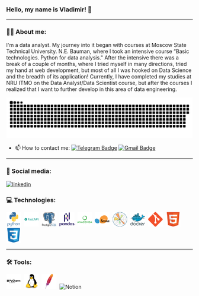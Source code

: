 ### Hello, my name is Vladimir! 👋

---

### :man_technologist: About me:

I'm a data analyst. My journey into it began with courses at Moscow State Technical University. N.E. Bauman, where I took an intensive course “Basic technologies. Python for data analysis." After the intensive there was a break of a couple of months, where I tried myself in many directions, tried my hand at web development, but most of all I was hooked on Data Science and the breadth of its application! Currently, I have completed my studies at NRU ITMO on the Data Analyst/Data Scientist course, but after the courses I realized that I want to further develop in this area of data engineering.

<p align="center">
 <img width="600" src="https://github.com/DeeMMoon/DeeMMoon/blob/main/assets/github-snake.svg" alt="snake"/>
</p>

- :mailbox: How to contact me: [![Telegram Badge](https://img.shields.io/badge/-vladimirvyngilev-blue?style=flat&logo=Telegram&logoColor=white)](https://t.me/Wyngilev) [![Gmail Badge](https://img.shields.io/badge/-Gmail-red?style=flat&logo=Gmail&logoColor=white)](mailto:wyngilev@gmail.com)

---
### 🤝 Social media:

  <div id="badges">
    <a href="www.linkedin.com/in/vladimir-vyngilev-537456236/" target="_blank">
      <img src="https://cdn-icons-png.flaticon.com/512/2504/2504799.png" width="40" height="40" alt="linkedin" />
    </a>


### 💻 Technologies:

<div>
  <img src="https://github.com/devicons/devicon/blob/master/icons/python/python-original-wordmark.svg" title="python" alt="python" width="40" height="40"/>&nbsp
  <img src="https://github.com/devicons/devicon/blob/master/icons/fastapi/fastapi-original-wordmark.svg" title="fastapi" alt="fastapi" width="40" height="40"/>&nbsp
  <img src="https://github.com/devicons/devicon/blob/master/icons/postgresql/postgresql-original-wordmark.svg" title="postgresql" alt="postgresql" width="40" height="40"/>&nbsp
  <img src="https://github.com/devicons/devicon/blob/master/icons/pandas/pandas-original-wordmark.svg" title="pandas" alt="pandas" width="40" height="40"/>&nbsp 
  <img src="https://github.com/devicons/devicon/blob/master/icons/anaconda/anaconda-original-wordmark.svg" title="anaconda" alt="anaconda" width="40" height="40"/>&nbsp;
  <img src="https://github.com/devicons/devicon/blob/master/icons/scikitlearn/scikitlearn-original.svg" title="scikitlearn" alt="scikitlearn" width="40" height="40"/>&nbsp;
  <img src="https://github.com/devicons/devicon/blob/master/icons/matplotlib/matplotlib-original.svg" title="matplotli" alt="matplotli" width="40" height="40"/>&nbsp;
  <img src="https://github.com/devicons/devicon/blob/master/icons/docker/docker-original-wordmark.svg" title="docker" alt="docker" width="40" height="40"/>&nbsp
  <img src="https://github.com/devicons/devicon/blob/master/icons/git/git-original.svg" title="git" alt="git" width="40" height="40"/>&nbsp
  <img src="https://github.com/devicons/devicon/blob/master/icons/html5/html5-original.svg" title="html5" alt="html5" width="40" height="40"/>&nbsp
  <img src="https://github.com/devicons/devicon/blob/master/icons/css3/css3-original.svg" title="css" alt="css" width="40" height="40"/>&nbsp
</div>

---

### 🛠 Tools:

<div>
  <img src="https://github.com/devicons/devicon/blob/master/icons/pycharm/pycharm-original-wordmark.svg" title="pycharm" alt="pycharm" width="40" height="40"/>&nbsp;
  <img src="https://github.com/devicons/devicon/blob/master/icons/linux/linux-original.svg" title="linux" alt="linux" width="40" height="40"/>&nbsp;  
  <img src="https://github.com/devicons/devicon/blob/master/icons/apache/apache-original.svg" title="apache" alt="apache" width="40" height="40"/>&nbsp;
  <img src="https://upload.wikimedia.org/wikipedia/commons/e/e9/Notion-logo.svg" title="Notion" alt="Notion" width="40" height="40"/>&nbsp;
</div>

<!-- ### 💻 Courses completed:

| Курсы                                                                 | Дата              |
| ----------------------------------------------------------------------| :---------------: |
| МГТУ им. Н.Э. Баумана/«Basic Technologies. Python for data analysis»  | 01/2022 - 02/2022 |
| stepik.org/Introduction to Data Science and Machine Learning          | 04/2022 - 07/2022 |
| KARPOV COURSES/ Basics python                                         | 02/2023 - 03/2023 |
| KARPOV COURSES/ Simulator SQL                                         | 03/2023 - 05/2022 |
| KARPOV COURSES/ Docker                                                | 05/2023 - 06/2022 |
| stepik.org/Basics of Statistics                                       | 05/2023 - 06/2023 |
| stepik.org/Beginner SQL Course: From Beginner to Expert               | 07/2023 - 08/2022 |
| stepik.org/Backend development on Django: from scratch to specialist  | 05/2023 - 08/2023 |
| National Research University ITMO/Data Analyst (Data Scientist)       | 08/2023 - 12/2023 |
